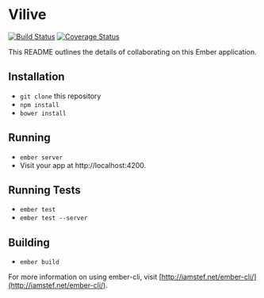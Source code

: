 # Vilive
[![Build Status](https://travis-ci.org/voluspa/vilive.svg)](https://travis-ci.org/voluspa/vilive)
[![Coverage Status](https://img.shields.io/coveralls/voluspa/vilive.svg)](https://coveralls.io/r/voluspa/vilive)


This README outlines the details of collaborating on this Ember application.

## Installation

* `git clone` this repository
* `npm install`
* `bower install`

## Running

* `ember server`
* Visit your app at http://localhost:4200.

## Running Tests

* `ember test`
* `ember test --server`

## Building

* `ember build`

For more information on using ember-cli, visit [http://iamstef.net/ember-cli/](http://iamstef.net/ember-cli/).
